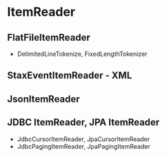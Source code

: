 
# ItemReader
## FlatFileItemReader
- DelimitedLineTokenize, FixedLengthTokenizer
## StaxEventItemReader - XML
## JsonItemReader
## JDBC ItemReader, JPA ItemReader
- JdbcCursorItemReader, JpaCursorItemReader 
- JdbcPagingItemReader, JpaPagingItemReader